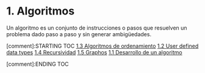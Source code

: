 # 1. Algoritmos

Un algoritmo es un conjunto de instrucciones o pasos que resuelven un
problema dado paso a paso y sin generar ambigüedades.


[comment]:STARTING TOC
[1.3 Algoritmos de ordenamiento](<./content/1.3 Algoritmos de ordenamiento.md>)
[1.2 User defined data types](<./content/1.2 User defined data types.md>)
[1.4 Recursividad](<./content/1.4 Recursividad.md>)
[1.5 Graphos](<./content/1.5 Graphos.md>)
[1.1 Desarrollo de un algoritmo](<./content/1.1 Desarrollo de un algoritmo.md>)

[comment]:ENDING TOC